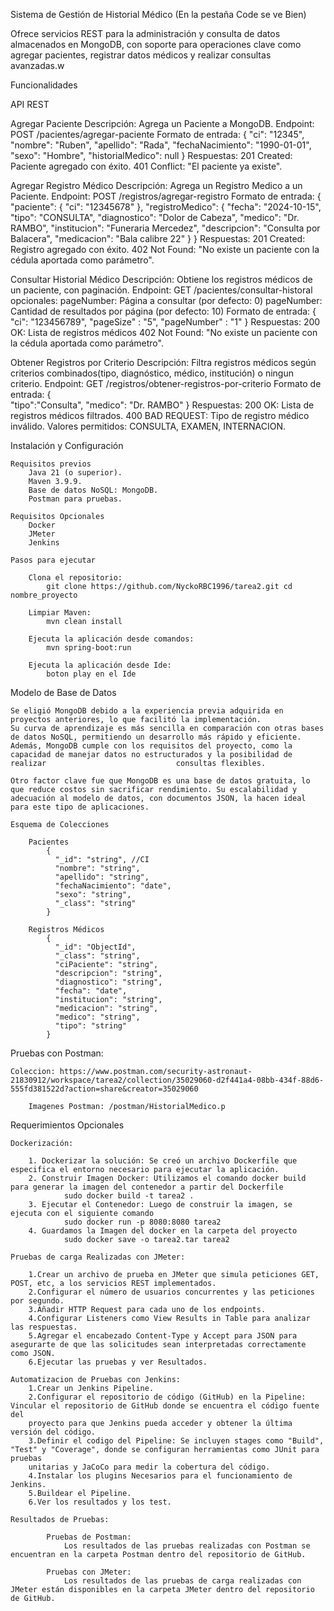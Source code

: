 Sistema de Gestión de Historial Médico (En la pestaña Code se ve Bien)

Ofrece servicios REST para la administración y consulta de datos almacenados en MongoDB, con soporte para operaciones clave como agregar pacientes, registrar datos médicos y realizar consultas avanzadas.w

Funcionalidades

API REST

Agregar Paciente
    Descripción: Agrega un Paciente a MongoDB.
    Endpoint: POST /pacientes/agregar-paciente
    Formato de entrada:
        {
        "ci": "12345",
        "nombre": "Ruben",
        "apellido": "Rada",
        "fechaNacimiento": "1990-01-01",
        "sexo": "Hombre",
        "historialMedico": null
        }
    Respuestas:
        201 Created: Paciente agregado con éxito.
        401 Conflict: "El paciente ya existe".

Agregar Registro Médico
    Descripción: Agrega un Registro Medico a un Paciente.
    Endpoint: POST /registros/agregar-registro
    Formato de entrada:
        {
            "paciente": {
            "ci": "12345678"
            },
            "registroMedico": {
                "fecha": "2024-10-15",
                "tipo": "CONSULTA",
                "diagnostico": "Dolor de Cabeza",
                "medico": "Dr. RAMBO",
                "institucion": "Funeraria Mercedez",
                "descripcion": "Consulta por Balacera",
                "medicacion": "Bala calibre 22"
            }
        }
    Respuestas:
        201 Created: Registro agregado con éxito.
        402 Not Found: "No existe un paciente con la cédula aportada como parámetro".
    
Consultar Historial Médico
    Descripción: Obtiene los registros médicos de un paciente, con paginación.
    Endpoint: GET /pacientes/consultar-historal 
    opcionales: pageNumber: Página a consultar (por defecto: 0)
                pageNumber: Cantidad de resultados por página (por defecto: 10)
    Formato de entrada:
        {
            "ci": "123456789",
            "pageSize" : "5",
            "pageNumber" : "1"
        }
    Respuestas:
        200 OK: Lista de registros médicos
        402 Not Found: "No existe un paciente con la cédula aportada como parámetro".
    
Obtener Registros por Criterio
    Descripción: Filtra registros médicos según criterios combinados(tipo, diagnóstico, médico, institución) o ningun criterio.
    Endpoint: GET /registros/obtener-registros-por-criterio
    Formato de entrada:
        {   
            "tipo":"Consulta",
            "medico": "Dr. RAMBO"
        }
    Respuestas:
        200 OK: Lista de registros médicos filtrados.
        400 BAD REQUEST: Tipo de registro médico inválido. Valores permitidos: CONSULTA, EXAMEN, INTERNACION.
        
Instalación y Configuración

    Requisitos previos
        Java 21 (o superior).
        Maven 3.9.9.
        Base de datos NoSQL: MongoDB.
        Postman para pruebas.

    Requisitos Opcionales
        Docker
        JMeter
        Jenkins
        
    Pasos para ejecutar
    
        Clona el repositorio:
            git clone https://github.com/NyckoRBC1996/tarea2.git cd nombre_proyecto

        Limpiar Maven:
            mvn clean install
        
        Ejecuta la aplicación desde comandos:
            mvn spring-boot:run

        Ejecuta la aplicación desde Ide:
            boton play en el Ide
        
Modelo de Base de Datos
        
    Se eligió MongoDB debido a la experiencia previa adquirida en proyectos anteriores, lo que facilitó la implementación.
    Su curva de aprendizaje es más sencilla en comparación con otras bases de datos NoSQL, permitiendo un desarrollo más rápido y eficiente. 
    Además, MongoDB cumple con los requisitos del proyecto, como la capacidad de manejar datos no estructurados y la posibilidad de realizar                             consultas flexibles.

    Otro factor clave fue que MongoDB es una base de datos gratuita, lo que reduce costos sin sacrificar rendimiento. Su escalabilidad y 
    adecuación al modelo de datos, con documentos JSON, la hacen ideal para este tipo de aplicaciones.
        
    Esquema de Colecciones
    
        Pacientes
            {
              "_id": "string", //CI
              "nombre": "string",
              "apellido": "string",
              "fechaNacimiento": "date",
              "sexo": "string",
              "_class": "string"
            }
            
        Registros Médicos
            {
              "_id": "ObjectId",
              "_class": "string",
              "ciPaciente": "string",
              "descripcion": "string",
              "diagnostico": "string",
              "fecha": "date",
              "institucion": "string",
              "medicacion": "string",
              "medico": "string",
              "tipo": "string"
            }
                
Pruebas con Postman:
                
    Coleccion: https://www.postman.com/security-astronaut-21830912/workspace/tarea2/collection/35029060-d2f441a4-08bb-434f-88d6-555fd381522d?action=share&creator=35029060
                    
        Imagenes Postman: /postman/HistorialMedico.p
                    
Requerimientos Opcionales
            
    Dockerización:

        1. Dockerizar la solución: Se creó un archivo Dockerfile que especifica el entorno necesario para ejecutar la aplicación.
        2. Construir Imagen Docker: Utilizamos el comando docker build para generar la imagen del contenedor a partir del Dockerfile
                sudo docker build -t tarea2 .
        3. Ejecutar el Contenedor: Luego de construir la imagen, se ejecuta con el siguiente comando
                sudo docker run -p 8080:8080 tarea2
        4. Guardamos la Imagen del docker en la carpeta del proyecto
                sudo docker save -o tarea2.tar tarea2

    Pruebas de carga Realizadas con JMeter:
        
        1.Crear un archivo de prueba en JMeter que simula peticiones GET, POST, etc, a los servicios REST implementados.
        2.Configurar el número de usuarios concurrentes y las peticiones por segundo.
        3.Añadir HTTP Request para cada uno de los endpoints.
        4.Configurar Listeners como View Results in Table para analizar las respuestas.
        5.Agregar el encabezado Content-Type y Accept para JSON para asegurarte de que las solicitudes sean interpretadas correctamente como JSON.
        6.Ejecutar las pruebas y ver Resultados.

    Automatizacion de Pruebas con Jenkins:
        1.Crear un Jenkins Pipeline.
        2.Configurar el repositorio de código (GitHub) en la Pipeline: Vincular el repositorio de GitHub donde se encuentra el código fuente del
        proyecto para que Jenkins pueda acceder y obtener la última versión del código.
        3.Definir el codigo del Pipeline: Se incluyen stages como "Build", "Test" y "Coverage", donde se configuran herramientas como JUnit para pruebas
        unitarias y JaCoCo para medir la cobertura del código.
        4.Instalar los plugins Necesarios para el funcionamiento de Jenkins.
        5.Buildear el Pipeline.
        6.Ver los resultados y los test.

    Resultados de Pruebas:      
            
            Pruebas de Postman:     
                Los resultados de las pruebas realizadas con Postman se encuentran en la carpeta Postman dentro del repositorio de GitHub.      
            
            Pruebas con JMeter:     
                Los resultados de las pruebas de carga realizadas con JMeter están disponibles en la carpeta JMeter dentro del repositorio de GitHub.
